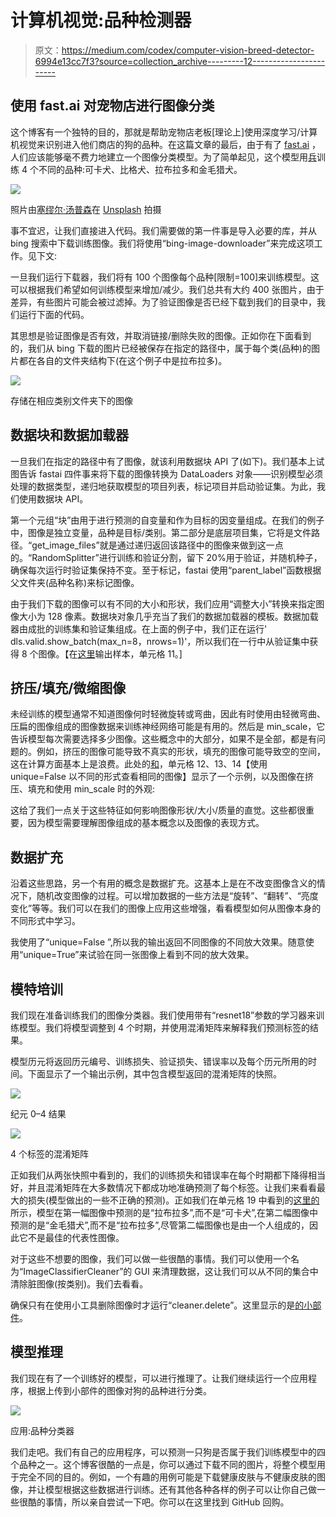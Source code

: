 # 计算机视觉:品种检测器

> 原文：<https://medium.com/codex/computer-vision-breed-detector-6994e13cc7f3?source=collection_archive---------12----------------------->

## 使用 fast.ai 对宠物店进行图像分类

这个博客有一个独特的目的，那就是帮助宠物店老板[理论上]使用深度学习/计算机视觉来识别进入他们商店的狗的品种。在这篇文章的最后，由于有了 [fast.ai](https://www.fast.ai) ，人们应该能够毫不费力地建立一个图像分类模型。为了简单起见，这个模型用[兵](https://pypi.org/project/bing-image-downloader/)训练 4 个不同的品种:可卡犬、比格犬、拉布拉多和金毛猎犬。

![](img/a68145337252b5ce60dd41a0bd1be6bd.png)

照片由[塞缪尔·汤普森](https://unsplash.com/@samuelthomps0n?utm_source=medium&utm_medium=referral)在 [Unsplash](https://unsplash.com?utm_source=medium&utm_medium=referral) 拍摄

事不宜迟，让我们直接进入代码。我们需要做的第一件事是导入必要的库，并从 bing 搜索中下载训练图像。我们将使用“bing-image-downloader”来完成这项工作。见下文:

一旦我们运行下载器，我们将有 100 个图像每个品种[限制=100]来训练模型。这可以根据我们希望如何训练模型来增加/减少。我们总共有大约 400 张图片，由于差异，有些图片可能会被过滤掉。为了验证图像是否已经下载到我们的目录中，我们运行下面的代码。

其思想是验证图像是否有效，并取消链接/删除失败的图像。正如你在下面看到的，我们从 bing 下载的图片已经被保存在指定的路径中，属于每个类(品种)的图片都在各自的文件夹结构下(在这个例子中是拉布拉多)。

![](img/a5914be1abd57a2a579d29f4e5d8a9d5.png)

存储在相应类别文件夹下的图像

## 数据块和数据加载器

一旦我们在指定的路径中有了图像，就该利用数据块 API 了(如下)。我们基本上试图告诉 fastai 四件事来将下载的图像转换为 DataLoaders 对象——识别模型必须处理的数据类型，递归地获取模型的项目列表，标记项目并启动验证集。为此，我们使用数据块 API。

第一个元组“块”由用于进行预测的自变量和作为目标的因变量组成。在我们的例子中，图像是独立变量，品种是目标/类别。第二部分是底层项目集，它将是文件路径。“get_image_files”就是通过递归返回该路径中的图像来做到这一点的。“RandomSplitter”进行训练和验证分割，留下 20%用于验证，并随机种子，确保每次运行时验证集保持不变。至于标记，fastai 使用“parent_label”函数根据父文件夹(品种名称)来标记图像。

由于我们下载的图像可以有不同的大小和形状，我们应用“调整大小”转换来指定图像大小为 128 像素。数据块对象几乎充当了我们的数据加载器的模板。数据加载器由成批的训练集和验证集组成。在上面的例子中，我们正在运行' dls.valid.show_batch(max_n=8，nrows=1)'，所以我们在一行中从验证集中获得 8 个图像。【在[这里](https://github.com/a-walk-in-the-spark/pytorch_computerVision)输出样本，单元格 11。]

## 挤压/填充/微缩图像

未经训练的模型通常不知道图像何时轻微旋转或弯曲，因此有时使用由轻微弯曲、压扁的图像组成的图像数据来训练神经网络可能是有用的。然后是 min_scale，它告诉模型每次需要选择多少图像。这些概念中的大部分，如果不是全部，都是有问题的。例如，挤压的图像可能导致不真实的形状，填充的图像可能导致空的空间，这在计算方面基本上是浪费。此处的[和](https://github.com/a-walk-in-the-spark/pytorch_computerVision)，单元格 12、13、14【使用 unique=False 以不同的形式查看相同的图像】显示了一个示例，以及图像在挤压、填充和使用 min_scale 时的外观:

这给了我们一点关于这些特征如何影响图像形状/大小/质量的直觉。这些都很重要，因为模型需要理解图像组成的基本概念以及图像的表现方式。

## 数据扩充

沿着这些思路，另一个有用的概念是数据扩充。这基本上是在不改变图像含义的情况下，随机改变图像的过程。可以增加数据的一些方法是“旋转”、“翻转”、“亮度变化”等等。我们可以在我们的图像上应用这些增强，看看模型如何从图像本身的不同形式中学习。

我使用了“unique=False ”,所以我的输出返回不同图像的不同放大效果。随意使用“unique=True”来试验在同一张图像上看到不同的放大效果。

## 模特培训

我们现在准备训练我们的图像分类器。我们使用带有“resnet18”参数的学习器来训练模型。我们将模型调整到 4 个时期，并使用混淆矩阵来解释我们预测标签的结果。

模型历元将返回历元编号、训练损失、验证损失、错误率以及每个历元所用的时间。下面显示了一个输出示例，其中包含模型返回的混淆矩阵的快照。

![](img/690091a0813a6d7b16822196411b8a2e.png)

纪元 0–4 结果

![](img/bb4810c07c028771a10fb74bf903bdf5.png)

4 个标签的混淆矩阵

正如我们从两张快照中看到的，我们的训练损失和错误率在每个时期都下降得相当好，并且混淆矩阵在大多数情况下都成功地准确预测了每个标签。让我们来看看最大的损失(模型做出的一些不正确的预测)。正如我们在单元格 19 中看到的[这里的](https://github.com/a-walk-in-the-spark/pytorch_computerVision)所示，模型在第一幅图像中预测的是“拉布拉多”,而不是“可卡犬”,在第二幅图像中预测的是“金毛猎犬”,而不是“拉布拉多”,尽管第二幅图像也是由一个人组成的，因此它不是最佳的代表性图像。

对于这些不想要的图像，我们可以做一些很酷的事情。我们可以使用一个名为“ImageClassifierCleaner”的 GUI 来清理数据，这让我们可以从不同的集合中清除脏图像(按类别)。我们去看看。

确保只有在使用小工具删除图像时才运行“cleaner.delete”。这里显示的是[的小部件](https://github.com/a-walk-in-the-spark/pytorch_computerVision)。

## 模型推理

我们现在有了一个训练好的模型，可以进行推理了。让我们继续运行一个应用程序，根据上传到小部件的图像对狗的品种进行分类。

![](img/c818c88a2bc5ba038b32dc953bab2c57.png)

应用:品种分类器

我们走吧。我们有自己的应用程序，可以预测一只狗是否属于我们训练模型中的四个品种之一。这个博客很酷的一点是，你可以通过下载不同的图片，将整个模型用于完全不同的目的。例如，一个有趣的用例可能是下载健康皮肤与不健康皮肤的图像，并让模型根据这些数据进行训练。还有其他各种各样的例子可以让你自己做一些很酷的事情，所以亲自尝试一下吧。你可以在这里找到 GitHub 回购。